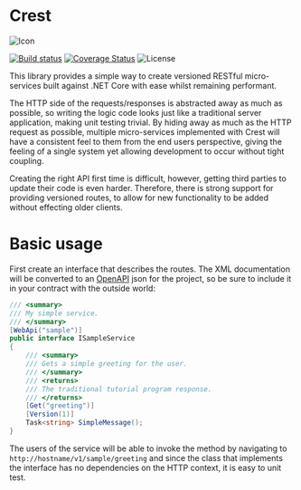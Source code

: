 # Crest

![Icon](https://raw.github.com/samcragg/Crest/master/docs/images/Icon.svg)

[![Build status](https://ci.appveyor.com/api/projects/status/spal08yea33stdlw/branch/master?svg=true)](https://ci.appveyor.com/project/samcragg/crest/branch/master) [![Coverage Status](https://coveralls.io/repos/github/samcragg/Crest/badge.svg?branch=master)](https://coveralls.io/github/samcragg/Crest?branch=master) ![License](https://img.shields.io/github/license/samcragg/crest.svg)

This library provides a simple way to create versioned RESTful micro-services
built against .NET Core with ease whilst remaining performant.

The HTTP side of the requests/responses is abstracted away as much as possible,
so writing the logic code looks just like a traditional server application,
making unit testing trivial. By hiding away as much as the HTTP request as
possible, multiple micro-services implemented with Crest will have a consistent
feel to them from the end users perspective, giving the feeling of a single
system yet allowing development to occur without tight coupling.

Creating the right API first time is difficult, however, getting third parties
to update their code is even harder. Therefore, there is strong support for
providing versioned routes, to allow for new functionality to be added without
effecting older clients.

# Basic usage

First create an interface that describes the routes. The XML documentation will
be converted to an [OpenAPI](https://www.openapis.org/) json for the project, so
be sure to include it in your contract with the outside world:

```C#
/// <summary>
/// My simple service.
/// </summary>
[WebApi("sample")]
public interface ISampleService
{
    /// <summary>
    /// Gets a simple greeting for the user.
    /// </summary>
    /// <returns>
    /// The traditional tutorial program response.
    /// </returns>
    [Get("greeting")]
    [Version(1)]
    Task<string> SimpleMessage();
}
```

The users of the service will be able to invoke the method by navigating to
`http://hostname/v1/sample/greeting` and since the class that implements the
interface has no dependencies on the HTTP context, it is easy to unit test.
